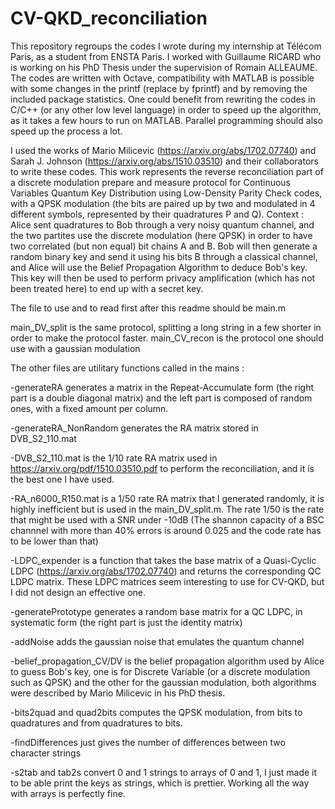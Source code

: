 # CV-QKD_reconciliation

This repository regroups the codes I wrote during my internship at Télécom Paris, as a student from ENSTA Paris. I worked with Guillaume RICARD who is working on his PhD Thesis under the supervision of Romain ALLEAUME.
The codes are written with Octave, compatibility with MATLAB is possible with some changes in the printf (replace by fprintf) and by removing the included package statistics. One could benefit from rewriting the codes in C/C++ (or any other low level language) in order to speed up the algorithm, as it takes a few hours to run on MATLAB. Parallel programming should also speed up the process a lot.

I used the works of Mario Milicevic (https://arxiv.org/abs/1702.07740) and Sarah J. Johnson (https://arxiv.org/abs/1510.03510) and their collaborators to write these codes.
This work represents the reverse reconciliation part of a discrete modulation prepare and measure protocol for Continuous Variables Quantum Key Distribution using Low-Density Parity Check codes, with a QPSK modulation (the bits are paired up by two and modulated in 4 different symbols, represented by their quadratures P and Q).
Context : Alice sent quadratures to Bob through a very noisy quantum channel, and the two partites use the discrete modulation (here QPSK) in order to have two correlated (but non equal) bit chains A and B. Bob will then generate a random binary key and send it using his bits B through a classical channel, and Alice will use the Belief Propagation Algorithm to deduce Bob's key.
This key will then be used to perform privacy amplification (which has not been treated here) to end up with a secret key.


The file to use and to read first after this readme should be main.m

main_DV_split is the same protocol, splitting a long string in a few shorter in order to make the protocol faster.
main_CV_recon is the protocol one should use with a gaussian modulation


The other  files are utilitary functions called in the mains :

-generateRA generates a matrix in the Repeat-Accumulate form (the right part is a double diagonal matrix) and the left part is composed of random ones, with a fixed amount per column.

-generateRA_NonRandom generates the RA matrix stored in DVB_S2_110.mat

-DVB_S2_110.mat is the 1/10 rate RA matrix used in https://arxiv.org/pdf/1510.03510.pdf to perform the reconciliation, and it is the best one I have used.

-RA_n6000_R150.mat is a 1/50 rate RA matrix that I generated randomly, it is highly inefficient but is used in the main_DV_split.m. The rate 1/50 is the rate that might be used with a SNR under -10dB (The shannon capacity of a BSC channnel with more than 40% errors is around 0.025 and the code rate has to be lower than that)

-LDPC_expender is a function that takes the base matrix of a Quasi-Cyclic LDPC (https://arxiv.org/abs/1702.07740) and returns the corresponding QC LDPC matrix. These LDPC matrices seem interesting to use for CV-QKD, but I did not design an effective one.

-generatePrototype generates a random base matrix for a QC LDPC, in systematic form (the right part is just the identity matrix)

-addNoise adds the gaussian noise that emulates the quantum channel

-belief_propagation_CV/DV is the belief propagation algorithm used by Alice to guess Bob's key, one is for Discrete Variable (or a discrete modulation such as QPSK) and the other for the gaussian modulation, both algorithms were described by Mario Milicevic in his PhD thesis.

-bits2quad and quad2bits computes the QPSK modulation, from bits to quadratures and from quadratures to bits.

-findDifferences just gives the number of differences between two character strings

-s2tab and tab2s convert 0 and 1 strings to arrays of 0 and 1, I just made it to be able print the keys as strings, which is prettier. Working all the way with arrays is perfectly fine.
